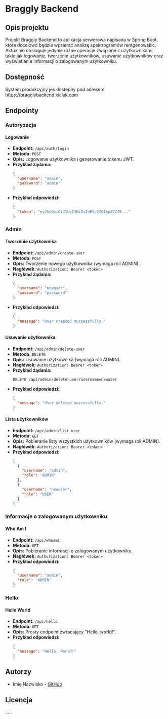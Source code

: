 # Braggly Backend

## Opis projektu

Projekt Braggly Backend to aplikacja serwerowa napisana w Spring Boot, która docelowo będzie wpsierać analizę spektrogramów rentgenowskic. Aktualnie obsługuje jedynie różne operacje związane z użytkownikami, takie jak logowanie, tworzenie użytkowników, usuwanie użytkowników oraz wyświetlanie informacji o zalogowanym użytkowniku.

## Dostępność

System produkcyjny jes dostępny pod adresem: https://bragglybackend.kielak.com

## Endpointy

### Autoryzacja

#### Logowanie

- **Endpoint:** `/api/auth/login`
- **Metoda:** `POST`
- **Opis:** Logowanie użytkownika i generowanie tokenu JWT.
- **Przykład żądania:**
  ```json
  {
    "username": "admin",
    "password": "admin"
  }
  ```
- **Przykład odpowiedzi:**
  ```json
  {
    "token": "eyJhbGciOiJIUzI1NiIsInR5cCI6IkpXVCJ9..."
  }
  ```

### Admin

#### Tworzenie użytkownika

- **Endpoint:** `/api/admin/create-user`
- **Metoda:** `POST`
- **Opis:** Tworzenie nowego użytkownika (wymaga roli ADMIN).
- **Nagłówek:** `Authorization: Bearer <token>`
- **Przykład żądania:**
  ```json
  {
    "username": "newuser",
    "password": "password"
  }
  ```
- **Przykład odpowiedzi:**
  ```json
  {
    "message": "User created successfully."
  }
  ```

#### Usuwanie użytkownika

- **Endpoint:** `/api/admin/delete-user`
- **Metoda:** `DELETE`
- **Opis:** Usuwanie użytkownika (wymaga roli ADMIN).
- **Nagłówek:** `Authorization: Bearer <token>`
- **Przykład żądania:**
  ```http
  DELETE /api/admin/delete-user?username=newuser
  ```
- **Przykład odpowiedzi:**
  ```json
  {
    "message": "User deleted successfully."
  }
  ```

#### Lista użytkowników

- **Endpoint:** `/api/admin/list-user`
- **Metoda:** `GET`
- **Opis:** Pobieranie listy wszystkich użytkowników (wymaga roli ADMIN).
- **Nagłówek:** `Authorization: Bearer <token>`
- **Przykład odpowiedzi:**
  ```json
  [
    {
      "username": "admin",
      "role": "ADMIN"
    },
    {
      "username": "newuser",
      "role": "USER"
    }
  ]
  ```

### Informacje o zalogowanym użytkowniku

#### Who Am I

- **Endpoint:** `/api/whoami`
- **Metoda:** `GET`
- **Opis:** Pobieranie informacji o zalogowanym użytkowniku.
- **Nagłówek:** `Authorization: Bearer <token>`
- **Przykład odpowiedzi:**
  ```json
  {
    "username": "admin",
    "role": "ADMIN"
  }
  ```

### Hello

#### Hello World

- **Endpoint:** `/api/hello`
- **Metoda:** `GET`
- **Opis:** Prosty endpoint zwracający "Hello, world!".
- **Przykład odpowiedzi:**
  ```json
  {
    "message": "Hello, world!"
  }
  ```

## Autorzy

- Imię Nazwisko - [GitHub](https://github.com/kielak1)

## Licencja

.....